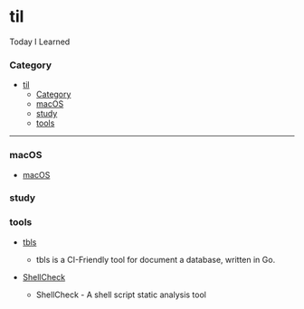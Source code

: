 # til
Today I Learned

### Category

- [til](#til)
    - [Category](#category)
    - [macOS](#macos)
    - [study](#study)
    - [tools](#tools)

---
### macOS

- [macOS](macOS/README.md)

### study

### tools

- [tbls](https://github.com/k1LoW/tbls)
  - tbls is a CI-Friendly tool for document a database, written in Go.

- [ShellCheck](https://github.com/koalaman/shellcheck)
  - ShellCheck - A shell script static analysis tool